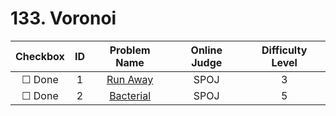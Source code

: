 # 133. Voronoi


| Checkbox | ID | Problem Name|Online Judge|Difficulty Level|
|:---:|:---:|:---:|:---:|:---:|
|&#9744; Done|1|[Run Away](http://www.spoj.com/problems/RUNAWAY/)|SPOJ|3|
|&#9744; Done|2|[Bacterial](http://www.spoj.com/problems/BAC/)|SPOJ|5|
